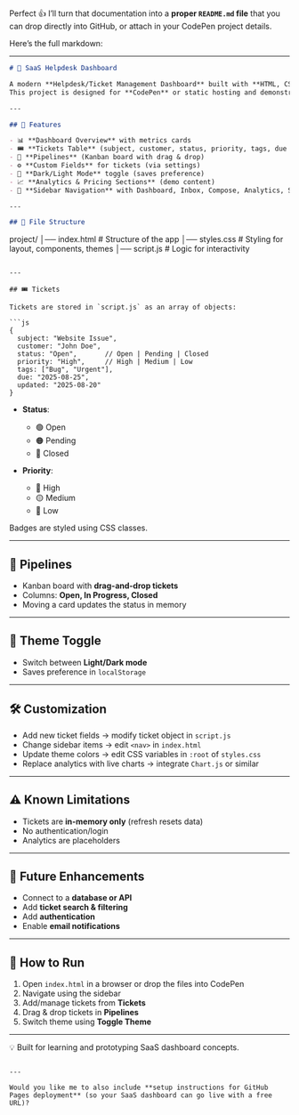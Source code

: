 Perfect 👍 I’ll turn that documentation into a **proper `README.md` file** that you can drop directly into GitHub, or attach in your CodePen project details.

Here’s the full markdown:

---

```markdown
# 📘 SaaS Helpdesk Dashboard

A modern **Helpdesk/Ticket Management Dashboard** built with **HTML, CSS, and JavaScript**, inspired by GoHighLevel/Zendesk-style systems.  
This project is designed for **CodePen** or static hosting and demonstrates ticket pipelines, analytics, and theme switching.

---

## 🚀 Features

- 📊 **Dashboard Overview** with metrics cards  
- 🎟️ **Tickets Table** (subject, customer, status, priority, tags, due date, updated)  
- 📌 **Pipelines** (Kanban board with drag & drop)  
- ⚙️ **Custom Fields** for tickets (via settings)  
- 🌙 **Dark/Light Mode** toggle (saves preference)  
- 📈 **Analytics & Pricing Sections** (demo content)  
- 🧭 **Sidebar Navigation** with Dashboard, Inbox, Compose, Analytics, Settings, Pricing, About  

---

## 📂 File Structure

```

project/
│── index.html   # Structure of the app
│── styles.css   # Styling for layout, components, themes
│── script.js    # Logic for interactivity

````

---

## 🎟️ Tickets

Tickets are stored in `script.js` as an array of objects:

```js
{
  subject: "Website Issue",
  customer: "John Doe",
  status: "Open",       // Open | Pending | Closed
  priority: "High",     // High | Medium | Low
  tags: ["Bug", "Urgent"],
  due: "2025-08-25",
  updated: "2025-08-20"
}
````

* **Status**:

  * 🟢 Open
  * 🟠 Pending
  * 🔴 Closed
* **Priority**:

  * 🔴 High
  * 🟡 Medium
  * 🔵 Low

Badges are styled using CSS classes.

---

## 📌 Pipelines

* Kanban board with **drag-and-drop tickets**
* Columns: **Open, In Progress, Closed**
* Moving a card updates the status in memory

---

## 🌙 Theme Toggle

* Switch between **Light/Dark mode**
* Saves preference in `localStorage`

---

## 🛠️ Customization

* Add new ticket fields → modify ticket object in `script.js`
* Change sidebar items → edit `<nav>` in `index.html`
* Update theme colors → edit CSS variables in `:root` of `styles.css`
* Replace analytics with live charts → integrate `Chart.js` or similar

---

## ⚠️ Known Limitations

* Tickets are **in-memory only** (refresh resets data)
* No authentication/login
* Analytics are placeholders

---

## 🔮 Future Enhancements

* Connect to a **database or API**
* Add **ticket search & filtering**
* Add **authentication**
* Enable **email notifications**

---

## 📖 How to Run

1. Open `index.html` in a browser or drop the files into CodePen
2. Navigate using the sidebar
3. Add/manage tickets from **Tickets**
4. Drag & drop tickets in **Pipelines**
5. Switch theme using **Toggle Theme**

---

💡 Built for learning and prototyping SaaS dashboard concepts.

```

---

Would you like me to also include **setup instructions for GitHub Pages deployment** (so your SaaS dashboard can go live with a free URL)?
```
